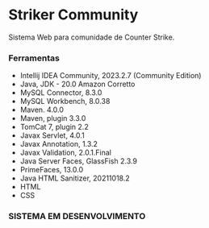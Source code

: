 # Striker Community

Sistema Web para comunidade de Counter Strike.

### Ferramentas

- Intellij IDEA Community, 2023.2.7 (Community Edition)
- Java, JDK - 20.0 Amazon Corretto
- MySQL Connector, 8.3.0
- MySQL Workbench, 8.0.38
- Maven. 4.0.0
- Maven, plugin 3.3.0
- TomCat 7, plugin 2.2
- Javax Servlet, 4.0.1
- Javax Annotation, 1.3.2
- Javax Validation, 2.0.1.Final
- Java Server Faces, GlassFish 2.3.9
- PrimeFaces, 13.0.0
- Java HTML Sanitizer, 20211018.2
- HTML
- CSS

### SISTEMA EM DESENVOLVIMENTO
